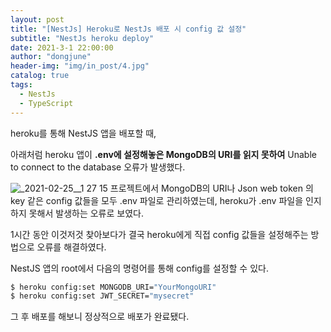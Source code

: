 ```yaml
---
layout: post
title: "[NestJs] Heroku로 NestJs 배포 시 config 값 설정"
subtitle: "NestJs heroku deploy"
date: 2021-3-1 22:00:00
author: "dongjune"
header-img: "img/in_post/4.jpg"
catalog: true
tags:
  - NestJs
  - TypeScript
---
```

heroku를 통해 NestJS 앱을 배포할 때,

아래처럼 heroku 앱이 **.env에 설정해놓은 MongoDB의 URI를 읽지 못하여** Unable to connect to the database 오류가 발생했다.  

![_2021-02-25__1 27 15](https://user-images.githubusercontent.com/53213397/109500312-6ff8cb80-7ad9-11eb-8e00-5d87402aef36.png)
프로젝트에서 MongoDB의 URI나 Json web token 의 key 같은 config 값들을 모두 .env 파일로 관리하였는데, heroku가 .env 파일을 인지하지 못해서 발생하는 오류로 보였다.  

1시간 동안 이것저것 찾아보다가 결국 heroku에게 직접 config 값들을 설정해주는 방법으로 오류를 해결하였다.

NestJS 앱의 root에서 다음의 명령어를 통해 config를 설정할 수 있다. 

```bash
$ heroku config:set MONGODB_URI="YourMongoURI"
$ heroku config:set JWT_SECRET="mysecret"
```

그 후 배포를 해보니 정상적으로 배포가 완료됐다.  
